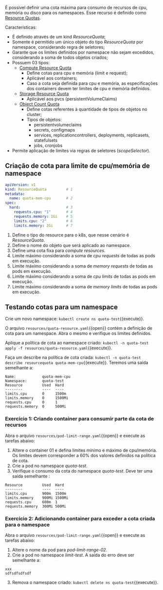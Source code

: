 É possível definir uma cota máxima para consumo de recursos de cpu, memória ou disco para os namespaces.
Esse recurso é definido como [Resource Quotas](https://kubernetes.io/docs/concepts/policy/resource-quotas/).

Características: 
- É definido através de um kind *ResourceQuota*;
- Somente é permitido um único objeto do tipo *ResourceQuota* por namespace, considerando regra de seletores;
- Garante que os limites definidos por namespace não sejam excedidos, considerando a soma de todos objetos criados;
- Possuem 03 tipos:
  - [Compute Resource Quota](https://kubernetes.io/docs/concepts/policy/resource-quotas/#compute-resource-quota)
    - Define cotas para cpu e memória (limit e request);
    - Aplicável aos containers;
    - Caso a cota seja definida para cpu e memória, as especificações dos containers devem ter limites de cpu e memória definidos.
  - [Storage Resource Quota](https://kubernetes.io/docs/concepts/policy/resource-quotas/#storage-resource-quota)
    - Aplicável aos pvcs (persistentVolumeClaims)
  - [Object Count Quota](https://kubernetes.io/docs/concepts/policy/resource-quotas/#object-count-quota)  
    - Define cotas referentes à quantidade de tipos de objetos no cluster;
    - Tipos de objetos:
      - persistentvolumeclaims
      - secrets, configmaps
      - services, replicationcontrollers, deployments, replicasets, statefulsets
      - jobs, cronjobs
- Permite aplicação de limites via regras de seletores (*scopeSelector*).

## Criação de cota para limite de cpu/memória de namespace

```yaml
apiVersion: v1
kind: ResourceQuota         # 1
metadata:
  name: quota-mem-cpu       # 2
spec:
  hard:                     # 3
    requests.cpu: "1"       # 4
    requests.memory: 1Gi    # 5
    limits.cpu: "2"         # 6
    limits.memory: 2Gi      # 7
```

1. Define o tipo do resource para o k8s, que nesse cenário é *ResourceQuota*.
2. Define o nome do objeto que será aplicado ao namespace.
3. Define uma cota fixa para *compute resources*.
4. Limite máximo considerando a soma de *cpu requests* de todas as pods em execução.
5. Limite máximo considerando a soma de *memory requests* de todas as pods em execução.
6. Limite máximo considerando a soma de *cpu limits* de todas as pods em execução.
7. Limite máximo considerando a soma de *memory limits* de todas as pods em execução.


## Testando cotas para um namespace

Crie um novo namespace: `kubectl create ns quota-test`{{execute}}.

O arquivo `resources/quota-resource.yaml`{{open}} contém a definição de cota para um namespace. Abra o mesmo e verifique os limites definidos.

Aplique a política de cota ao namespace criado: `kubectl -n quota-test apply -f resources/quota-resource.yaml`{{execute}}.

Faça um describe na política de cota criada: `kubectl -n quota-test describe resourcequota quota-mem-cpu`{{execute}}.
Teremos uma saída semelhante a:

```
Name:            quota-mem-cpu
Namespace:       quota-test
Resource         Used  Hard
--------         ----  ----
limits.cpu       0     1500m
limits.memory    0     1500Mi
requests.cpu     0     1
requests.memory  0     500Mi
```


### Exercício 1: Criando container para consumir parte da cota de recursos

Abra o arquivo `resources/pod-limit-range.yaml`{{open}} e execute as tarefas abaixo:
1. Altere o container 01 e defina limites mínimo e máximo de cpu/memória. Os limites devem corresponder a 60% dos valores definidos na política de cota.
2. Crie a pod no namespace *quota-test*.
3. Verifique o consumo da cota do namespace *quota-test*. Deve ter uma saída semelhante :
```
Resource         Used  Hard
--------         ----  ----
limits.cpu       900m  1500m
limits.memory    900Mi 1500Mi
requests.cpu     600m  1
requests.memory  300Mi 500Mi
```


### Exercício 2: Adicionando container para exceder a cota criada para o namespace

Abra o arquivo `resources/pod-limit-range.yaml`{{open}} e execute as tarefas abaixo:
1. Altere o nome da pod para *pod-limit-range-02*.
2. Crie a pod no namespace *limit-test*. A saída do erro deve ser semelhante a:
```
xxx
sdfsdfsdfsdf
```
3. Remova o namespace criado: `kubectl delete ns quota-test`{{execute}}.
